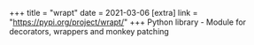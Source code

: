 +++
title = "wrapt"
date = 2021-03-06
[extra]
link = "https://pypi.org/project/wrapt/"
+++
Python library - Module for decorators, wrappers and monkey patching

